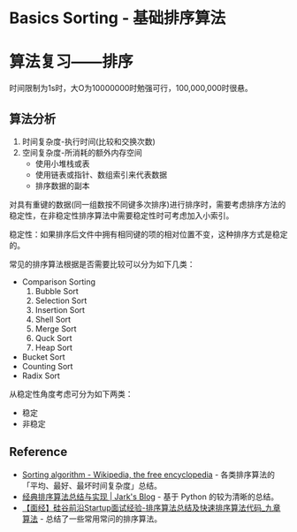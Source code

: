 # Basics Sorting - 基础排序算法

# 算法复习——排序

时间限制为1s时，大O为10000000时勉强可行，100,000,000时很悬。

## 算法分析

1. 时间复杂度-执行时间(比较和交换次数)
2. 空间复杂度-所消耗的额外内存空间
    - 使用小堆栈或表
    - 使用链表或指针、数组索引来代表数据
    - 排序数据的副本

对具有重键的数据(同一组数按不同键多次排序)进行排序时，需要考虑排序方法的稳定性，在非稳定性排序算法中需要稳定性时可考虑加入小索引。

稳定性：如果排序后文件中拥有相同键的项的相对位置不变，这种排序方式是稳定的。

常见的排序算法根据是否需要比较可以分为如下几类：

- Comparison Sorting
    1. Bubble Sort
    2. Selection Sort
    3. Insertion Sort
    4. Shell Sort
    5. Merge Sort
    6. Quck Sort
    7. Heap Sort
- Bucket Sort
- Counting Sort
- Radix Sort

从稳定性角度考虑可分为如下两类：
- 稳定
- 非稳定


## Reference

- [Sorting algorithm - Wikipedia, the free encyclopedia](http://en.wikipedia.org/wiki/Sorting_algorithm) - 各类排序算法的「平均、最好、最坏时间复杂度」总结。
- [经典排序算法总结与实现 | Jark's Blog](http://wuchong.me/blog/2014/02/09/algorithm-sort-summary/) - 基于 Python 的较为清晰的总结。
- [【面经】硅谷前沿Startup面试经验-排序算法总结及快速排序算法代码_九章算法](http://blog.sina.com.cn/s/blog_eb52001d0102v1k8.html) - 总结了一些常用常问的排序算法。
